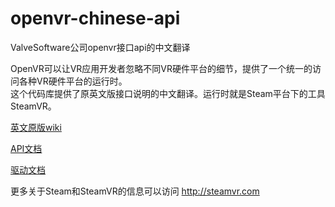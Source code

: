 # openvr-chinese-api
ValveSoftware公司openvr接口api的中文翻译

OpenVR可以让VR应用开发者忽略不同VR硬件平台的细节，提供了一个统一的访问各种VR硬件平台的运行时。  
这个代码库提供了原英文版接口说明的中文翻译。运行时就是Steam平台下的工具SteamVR。 

[英文原版wiki](https://github.com/ValveSoftware/openvr/wiki/)

[API文档](api文档.md)

[驱动文档](driver文档.md)

更多关于Steam和SteamVR的信息可以访问 http://steamvr.com
